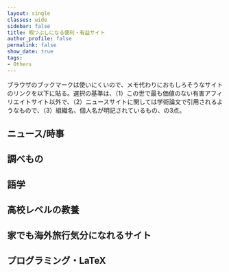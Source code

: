 ```yaml
---
layout: single
classes: wide
sidebar: false
title: 暇つぶしになる便利・有益サイト
author_profile: false
permalink: false
show_date: true
tags:
- Others
---
```

ブラウザのブックマークは使いにくいので、メモ代わりにおもしろそうなサイトのリンクを以下に貼る。選択の基準は、（1）この世で最も価値のない有害アフィリエイトサイト以外で、（2）ニュースサイトに関しては学術論文で引用されるようなもので、（3）組織名、個人名が明記されているもの、の3点。

## ニュース/時事

## 調べもの

## 語学

## 高校レベルの教養

## 家でも海外旅行気分になれるサイト

## プログラミング・LaTeX